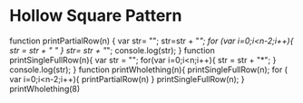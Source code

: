 # Hollow Square Pattern 
function printPartialRow(n) {
  var str= "";
  str=str + "*";
  for (var i=0;i<n-2;i++){
    str = str + " "
  }
  str= str + "*";
  console.log(str);
  }
function printSingleFullRow(n){
var str = "";
for(var i=0;i<n;i++){
   str = str + "*";
 }
console.log(str);
}
function printWholething(n){
  printSingleFullRow(n);
  for ( var i=0;i<n-2;i++){
    printPartialRow(n)
  }
  printSingleFullRow(n);
}
printWholething(8)

